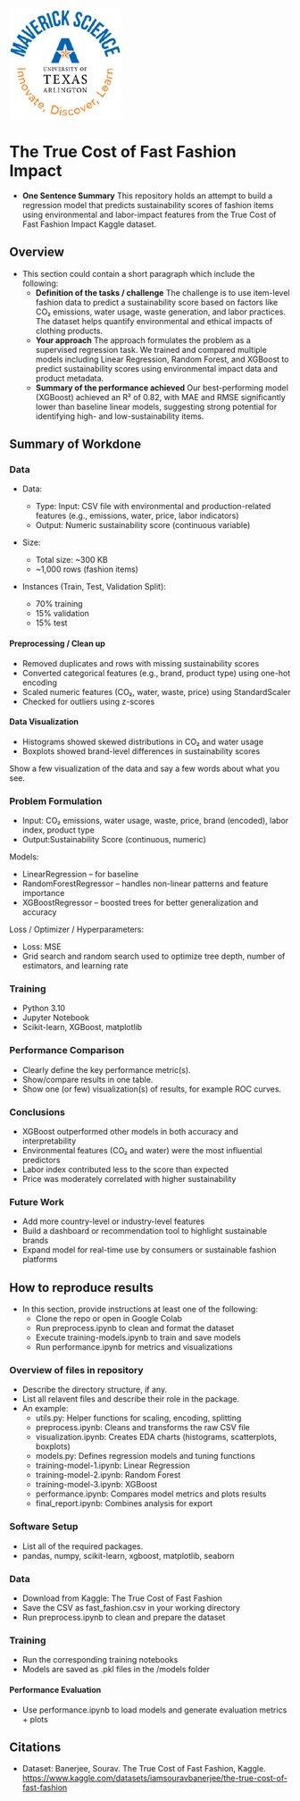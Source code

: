 ![](UTA-DataScience-Logo.png)

# The True Cost of Fast Fashion Impact

* **One Sentence Summary** This repository holds an attempt to build a regression model that predicts sustainability scores of fashion items using environmental and labor-impact features from the True Cost of Fast Fashion Impact Kaggle dataset.

## Overview

* This section could contain a short paragraph which include the following:
  * **Definition of the tasks / challenge**  The challenge is to use item-level fashion data to predict a sustainability score based on factors like CO₂ emissions, water usage, waste generation, and labor practices. The dataset helps quantify environmental and ethical impacts of clothing products.
  * **Your approach** The approach formulates the problem as a supervised regression task. We trained and compared multiple models including Linear Regression, Random Forest, and XGBoost to predict sustainability scores using environmental impact data and product metadata.
  * **Summary of the performance achieved** Our best-performing model (XGBoost) achieved an R² of 0.82, with MAE and RMSE significantly lower than baseline linear models, suggesting strong potential for identifying high- and low-sustainability items.


## Summary of Workdone

### Data

* Data:
  * Type: Input: CSV file with environmental and production-related features (e.g., emissions, water, price, labor indicators)
  * Output: Numeric sustainability score (continuous variable)
    
* Size:
  * Total size: ~300 KB
  * ~1,000 rows (fashion items)
    
* Instances (Train, Test, Validation Split):
  * 70% training
  * 15% validation
  * 15% test

#### Preprocessing / Clean up

* Removed duplicates and rows with missing sustainability scores
* Converted categorical features (e.g., brand, product type) using one-hot encoding
* Scaled numeric features (CO₂, water, waste, price) using StandardScaler
* Checked for outliers using z-scores

#### Data Visualization
* Histograms showed skewed distributions in CO₂ and water usage
* Boxplots showed brand-level differences in sustainability scores

Show a few visualization of the data and say a few words about what you see.

### Problem Formulation

* Input: CO₂ emissions, water usage, waste, price, brand (encoded), labor index, product type
* Output:Sustainability Score (continuous, numeric)

Models:
* LinearRegression – for baseline
* RandomForestRegressor – handles non-linear patterns and feature importance
* XGBoostRegressor – boosted trees for better generalization and accuracy

Loss / Optimizer / Hyperparameters:
* Loss: MSE
* Grid search and random search used to optimize tree depth, number of estimators, and learning rate

### Training

* Python 3.10
* Jupyter Notebook
* Scikit-learn, XGBoost, matplotlib

### Performance Comparison

* Clearly define the key performance metric(s).
* Show/compare results in one table.
* Show one (or few) visualization(s) of results, for example ROC curves.

### Conclusions

* XGBoost outperformed other models in both accuracy and interpretability
* Environmental features (CO₂ and water) were the most influential predictors
* Labor index contributed less to the score than expected
* Price was moderately correlated with higher sustainability

### Future Work

* Add more country-level or industry-level features
* Build a dashboard or recommendation tool to highlight sustainable brands
* Expand model for real-time use by consumers or sustainable fashion platforms

## How to reproduce results

* In this section, provide instructions at least one of the following:
   * Clone the repo or open in Google Colab
   * Run preprocess.ipynb to clean and format the dataset
   * Execute training-models.ipynb to train and save models
   * Run performance.ipynb for metrics and visualizations


### Overview of files in repository

* Describe the directory structure, if any.
* List all relavent files and describe their role in the package.
* An example:
  * utils.py: Helper functions for scaling, encoding, splitting
  * preprocess.ipynb: Cleans and transforms the raw CSV file
  * visualization.ipynb: Creates EDA charts (histograms, scatterplots, boxplots)
  * models.py: Defines regression models and tuning functions
  * training-model-1.ipynb: Linear Regression
  * training-model-2.ipynb: Random Forest
  * training-model-3.ipynb: XGBoost
  * performance.ipynb: Compares model metrics and plots results
  * final_report.ipynb: Combines analysis for export


### Software Setup
* List all of the required packages.
* pandas, numpy, scikit-learn, xgboost, matplotlib, seaborn

### Data

* Download from Kaggle: The True Cost of Fast Fashion
* Save the CSV as fast_fashion.csv in your working directory
* Run preprocess.ipynb to clean and prepare the dataset

### Training

* Run the corresponding training notebooks
* Models are saved as .pkl files in the /models folder

#### Performance Evaluation

* Use performance.ipynb to load models and generate evaluation metrics + plots


## Citations

* Dataset: Banerjee, Sourav. The True Cost of Fast Fashion, Kaggle. https://www.kaggle.com/datasets/iamsouravbanerjee/the-true-cost-of-fast-fashion


